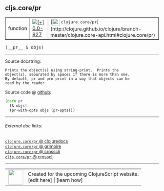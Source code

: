 ## cljs.core/pr



 <table border="1">
<tr>
<td>function</td>
<td><a href="https://github.com/cljsinfo/cljs-api-docs/tree/0.0-927"><img valign="middle" alt="[+] 0.0-927" title="Added in 0.0-927" src="https://img.shields.io/badge/+-0.0--927-lightgrey.svg"></a> </td>
<td>
[<img height="24px" valign="middle" src="http://i.imgur.com/1GjPKvB.png"> <samp>clojure.core/pr</samp>](http://clojure.github.io/clojure/branch-master/clojure.core-api.html#clojure.core/pr)
</td>
</tr>
</table>


 <samp>
(__pr__ & objs)<br>
</samp>

---





Source docstring:

```
Prints the object(s) using string-print.  Prints the
object(s), separated by spaces if there is more than one.
By default, pr and prn print in a way that objects can be
read by the reader
```


Source code @ [github](https://github.com/clojure/clojurescript/blob/r1.7.10/src/main/cljs/cljs/core.cljs#L8766-L8772):

```clj
(defn pr
  [& objs]
  (pr-with-opts objs (pr-opts)))
```

<!--
Repo - tag - source tree - lines:

 <pre>
clojurescript @ r1.7.10
└── src
    └── main
        └── cljs
            └── cljs
                └── <ins>[core.cljs:8766-8772](https://github.com/clojure/clojurescript/blob/r1.7.10/src/main/cljs/cljs/core.cljs#L8766-L8772)</ins>
</pre>

-->

---



###### External doc links:

[`clojure.core/pr` @ clojuredocs](http://clojuredocs.org/clojure.core/pr)<br>
[`clojure.core/pr` @ grimoire](http://conj.io/store/v1/org.clojure/clojure/1.7.0-beta3/clj/clojure.core/pr/)<br>
[`clojure.core/pr` @ crossclj](http://crossclj.info/fun/clojure.core/pr.html)<br>
[`cljs.core/pr` @ crossclj](http://crossclj.info/fun/cljs.core.cljs/pr.html)<br>

---

 <table>
<tr><td>
<img valign="middle" align="right" width="48px" src="http://i.imgur.com/Hi20huC.png">
</td><td>
Created for the upcoming ClojureScript website.<br>
[edit here] | [learn how]
</td></tr></table>

[edit here]:https://github.com/cljsinfo/cljs-api-docs/blob/master/cljsdoc/cljs.core_pr.cljsdoc
[learn how]:https://github.com/cljsinfo/cljs-api-docs/wiki/cljsdoc-files

<!--

This information was too distracting to show to readers, but I'll leave it
commented here since it is helpful to:

- pretty-print the data used to generate this document
- and show how to retrieve that data



The API data for this symbol:

```clj
{:ns "cljs.core",
 :name "pr",
 :signature ["[& objs]"],
 :history [["+" "0.0-927"]],
 :type "function",
 :full-name-encode "cljs.core_pr",
 :source {:code "(defn pr\n  [& objs]\n  (pr-with-opts objs (pr-opts)))",
          :title "Source code",
          :repo "clojurescript",
          :tag "r1.7.10",
          :filename "src/main/cljs/cljs/core.cljs",
          :lines [8766 8772]},
 :full-name "cljs.core/pr",
 :clj-symbol "clojure.core/pr",
 :docstring "Prints the object(s) using string-print.  Prints the\nobject(s), separated by spaces if there is more than one.\nBy default, pr and prn print in a way that objects can be\nread by the reader"}

```

Retrieve the API data for this symbol:

```clj
;; from Clojure REPL
(require '[clojure.edn :as edn])
(-> (slurp "https://raw.githubusercontent.com/cljsinfo/cljs-api-docs/catalog/cljs-api.edn")
    (edn/read-string)
    (get-in [:symbols "cljs.core/pr"]))
```

-->
